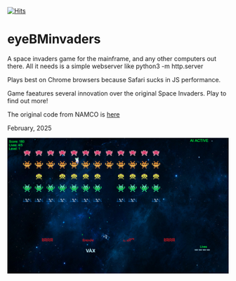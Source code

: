 [![Hits](https://hits.seeyoufarm.com/api/count/incr/badge.svg?url=https%3A%2F%2Fgithub.com%2Fmoshix%2FeyeBMinvaders&count_bg=%2379C83D&title_bg=%23555555&icon=apacherocketmq.svg&icon_color=%23E7E7E7&title=hits&edge_flat=false)](https://hits.seeyoufarm.com)

eyeBMinvaders
=============    

A space invaders game for the mainframe, and any other computers out there. All it needs is a simple webserver like python3 -m http.server

Plays best on Chrome browsers because Safari sucks in JS performance. 

Game faeatures several innovation over the original Space Invaders. Play to find out more!

The original code from NAMCO is [here](https://computerarcheology.com/Arcade/SpaceInvaders/Code.html) 

February, 2025   

<img src="screenshot.png">


